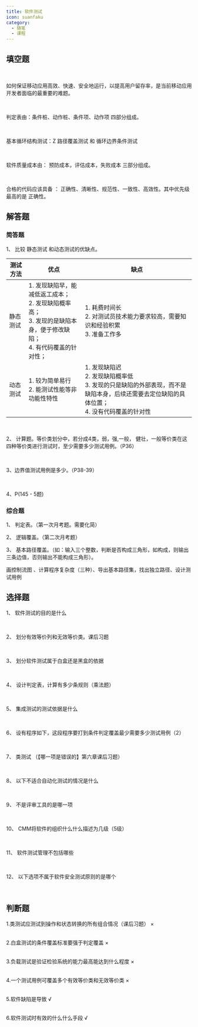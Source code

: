 ```yaml
---
title: 软件测试
icon: suanfaku
category:
  - 随笔
  - 课程
---
```


## 填空题

<br>

如何保证移动应用高效、快速、安全地运行，以提高用户留存率，是当前移动应用开发者面临的最重要的难题。

<br>

判定表由：条件桩、动作桩、条件项、动作项 四部分组成。

<br>

基本循环结构测试：Z 路径覆盖测试 和 循环边界条件测试

<br>

软件质量成本由： 预防成本，评估成本，失败成本 三部分组成。

<br>

合格的代码应该具备 ： 正确性、清晰性、规范性、一致性、高效性。其中优先级最高的是 正确性。



## 解答题

### 简答题

1、 比较 静态测试 和动态测试的优缺点。

| 测试方法 | 优点                                                         | 缺点                                                         |
| -------- | ------------------------------------------------------------ | ------------------------------------------------------------ |
| 静态测试 | 1. 发现缺陷早，能减低返工成本；<br />2. 发现缺陷概率高；<br />3. 发现的是缺陷本身，便于修改缺陷；<br />4. 有代码覆盖的针对性； | 1. 耗费时间长<br />2. 对测试员技术能力要求较高，需要知识和经验积累<br />3. 准备工作多 |
| 动态测试 | 1. 较为简单易行<br />2. 能测试性能等非功能性特性             | 1. 发现缺陷迟<br />2. 发现缺陷概率低<br />3. 发现的只是缺陷的外部表现，而不是缺陷本身，后续还需要去定位缺陷的具体位置；<br />4. 没有代码覆盖的针对性 |



<br>

2、 计算题。等价类划分中，若分成4类，弱，强,一般， 健壮，一般等价类在这四种等价类进行测试时，至少需要多少测试用例。（P36）

<br>

3、边界值测试用例是多少。（P38-39）

<br>

4、P(145 - 5题)





### 综合题

1、 判定表。（第一次月考题。需要化简）

2、 逻辑覆盖。（第二次月考题）

3、 基本路径覆盖。（如：输入三个整数，判断是否构成三角形，如构成，则输出三条边值，否则输出不能构成三角形）。

画控制流图 、计算程序复杂度（三种）、导出基本路径集，找出独立路径、设计测试用例



## 选择题

1、 软件测试的目的是什么

<br>

2、 划分有效等价列和无效等价类。课后习题

<br>

3、 划分软件测试属于白盒还是黑盒的依据

<br>

4、 设计判定表，计算有多少条规则（乘法题）

<br>

5、 集成测试的测试依据是什么

<br>

6、 设有程序如下，这段程序要打到条件判定覆盖最少需要多少测试用例（2）

<br>

7、 类测试  （【哪一项是错误的】第六章课后习题）

<br>

8、 以下不适合自动化测试的情况是什么

<br>

9、 不是评审工具的是哪一项

<br>

10、 CMM将软件的组织什么什么描述为几级（5级）

<br>

11、 软件测试管理不包括哪些

<br>

12、 以下选项不属于软件安全测试原则的是哪个

<br>



## 判断题

1.类测试应测试到操作和状态转换的所有组合情况（课后习题）  ×

<br>2.白盒测试的条件覆盖标准要强于判定覆盖 ×

<br>3.负载测试是验证检验系统的能力最高能达到什么程度  ×

<br>4.一个测试用例可覆盖多个有效等价类和无效等价类  ×

<br>5.软件缺陷是导致   √

<br>6.软件测试时有效的什么什么手段   √